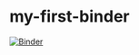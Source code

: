# my-first-binder
[![Binder](https://mybinder.org/badge_logo.svg)](https://mybinder.org/v2/gh/enendee/my-first-binder/HEAD)
